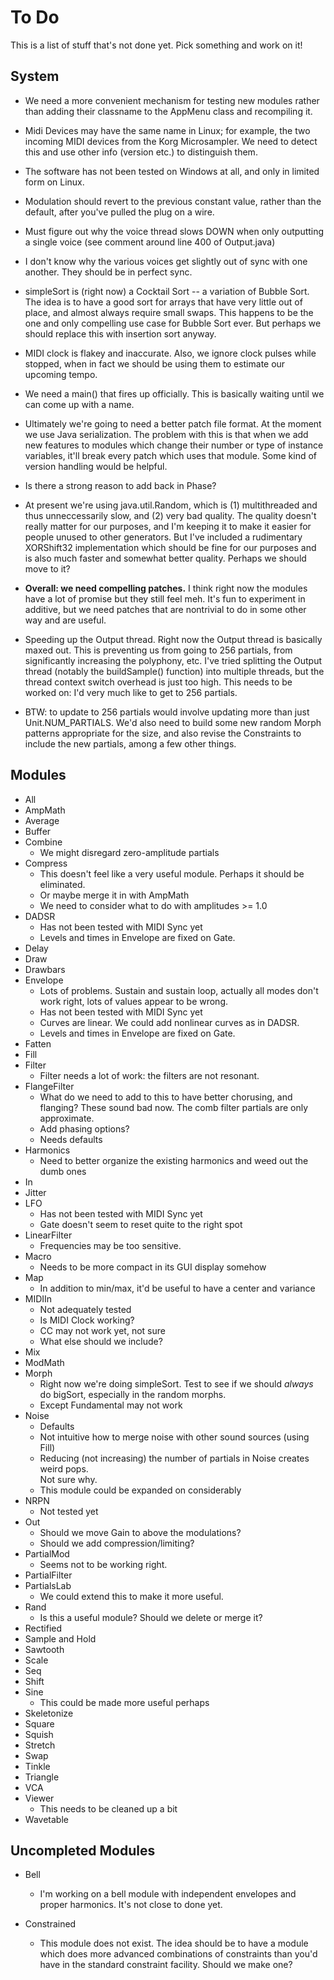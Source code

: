 To Do
=====

This is a list of stuff that's not done yet.  Pick something and work on it!


System
------

* We need a more convenient mechanism for testing new modules rather than adding 
  their classname to the AppMenu class and recompiling it.

* Midi Devices may have the same name in Linux; for example, the two incoming
  MIDI devices from the Korg Microsampler.  We need to detect this and use other
  info (version etc.) to distinguish them.

* The software has not been tested on Windows at all, and only in limited form on 
  Linux.

* Modulation should revert to the previous constant value, rather than the default, after you've pulled the plug on a wire.

* Must figure out why the voice thread slows DOWN when only outputting a
  single voice (see comment around line 400 of Output.java)

* I don't know why the various voices get slightly out of sync with one
  another.  They should be in perfect sync.  

* simpleSort is (right now) a Cocktail Sort -- a variation of Bubble Sort.  The
  idea is to have a good sort for arrays that have very little out of place, and
  almost always require small swaps.  This happens to be the one and only compelling use case
  for Bubble Sort ever.  But perhaps we should replace this with insertion sort anyway.  
  
* MIDI clock is flakey and inaccurate.  Also, we ignore clock pulses while stopped,
  when in fact we should be using them to estimate our upcoming tempo.

* We need a main() that fires up officially.  This is basically waiting until we
  can come up with a name.
  
* Ultimately we're going to need a better patch file format.  At the moment we use
  Java serialization.  The problem with this is that when we add new features to
  modules which change their number or type of instance variables, it'll break every
  patch which uses that module.  Some kind of version handling would be helpful. 
  
* Is there a strong reason to add back in Phase?

* At present we're using java.util.Random, which is (1) multithreaded and thus
  unneccessarily slow, and (2) very bad quality.  The quality doesn't really
  matter for our purposes, and I'm keeping it to make it easier for people
  unused to other generators.  But I've included a rudimentary XORShift32
  implementation which should be fine for our purposes and is also much faster
  and somewhat better quality.  Perhaps we should move to it?
  
* **Overall: we need compelling patches.**  I think right now the modules have a lot
  of promise but they still feel meh.  It's fun to experiment in additive, but
  we need patches that are nontrivial to do in some other way and are useful.

* Speeding up the Output thread.  Right now the Output thread is basically maxed out.
  This is preventing us from going to 256 partials, from significantly increasing
  the polyphony, etc.  I've tried splitting the Output thread (notably the
  buildSample() function) into multiple threads, but the thread context switch
  overhead is just too high.  This needs to be worked on: I'd very much like to get
  to 256 partials.

* BTW: to update to 256 partials would involve updating more than just Unit.NUM_PARTIALS.
  We'd also need to build some new random Morph patterns appropriate for the size,
  and also revise the Constraints to include the new partials, among a few other things.


Modules
-------

* All
* AmpMath
* Average
* Buffer
* Combine
  - We might disregard zero-amplitude partials
* Compress
  - This doesn't feel like a very useful module.  Perhaps it should be eliminated.
  - Or maybe merge it in with AmpMath
  - We need to consider what to do with amplitudes >= 1.0
* DADSR
  - Has not been tested with MIDI Sync yet
  - Levels and times in Envelope are fixed on Gate.  
* Delay
* Draw
* Drawbars
* Envelope
  - Lots of problems.  Sustain and sustain loop, actually all modes don't work right, lots of values appear to be wrong.
  - Has not been tested with MIDI Sync yet
  - Curves are linear.  We could add nonlinear curves as in DADSR.
  - Levels and times in Envelope are fixed on Gate.  
* Fatten
* Fill
* Filter
  - Filter needs a lot of work: the filters are not resonant.
* FlangeFilter
  - What do we need to add to this to have better chorusing, and flanging?  These sound bad now.  The comb filter partials are only approximate.
  - Add phasing options?
  - Needs defaults  
* Harmonics
  - Need to better organize the existing harmonics and weed out the dumb ones
* In
* Jitter
* LFO
  - Has not been tested with MIDI Sync yet
  - Gate doesn't seem to reset quite to the right spot
* LinearFilter
  - Frequencies may be too sensitive.
* Macro
  - Needs to be more compact in its GUI display somehow
* Map
  - In addition to min/max, it'd be useful to have a center and variance
* MIDIIn
  - Not adequately tested
  - Is MIDI Clock working?
  - CC may not work yet, not sure
  - What else should we include?
* Mix
* ModMath
* Morph
  - Right now we're doing simpleSort.  Test to see if we should *always*
    do bigSort, especially in the random morphs.
  - Except Fundamental may not work
* Noise
  - Defaults
  - Not intuitive how to merge noise with other sound sources (using Fill)
  - Reducing (not increasing) the number of partials in Noise creates weird pops.  
    Not sure why.
  - This module could be expanded on considerably
* NRPN
  - Not tested yet
* Out
  - Should we move Gain to above the modulations?
  - Should we add compression/limiting?
* PartialMod
  - Seems not to be working right.
* PartialFilter
* PartialsLab
  - We could extend this to make it more useful.
* Rand
  - Is this a useful module?  Should we delete or merge it?
* Rectified
* Sample and Hold
* Sawtooth
* Scale
* Seq
* Shift
* Sine
  -  This could be made more useful perhaps
* Skeletonize
* Square
* Squish
* Stretch
* Swap
* Tinkle
* Triangle
* VCA
* Viewer
  - This needs to be cleaned up a bit
* Wavetable


Uncompleted Modules
-------------------

* Bell
  - I'm working on a bell module with independent envelopes and proper harmonics.  It's not close to done yet.

* Constrained
  - This module does not exist. The idea should be to have a module which does more
    advanced combinations of constraints than you'd have in the standard constraint
    facility.  Should we make one?

